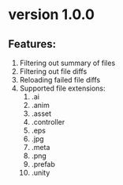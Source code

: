 # version 1.0.0
## Features:
1. Filtering out summary of files
2. Filtering out file diffs
3. Reloading failed file diffs
4. Supported file extensions:
   1. .ai
   2. .anim
   3. .asset
   4. .controller
   5. .eps
   6. .jpg
   7. .meta
   8. .png
   9. .prefab
   10. .unity